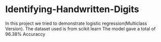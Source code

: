 # Identifying-Handwritten-Digits
In this project we tried to demonstrate logistic regression(Multiclass Version).
The dataset used is from scikit learn
The model gave a total of 96.38% Accuraccy
